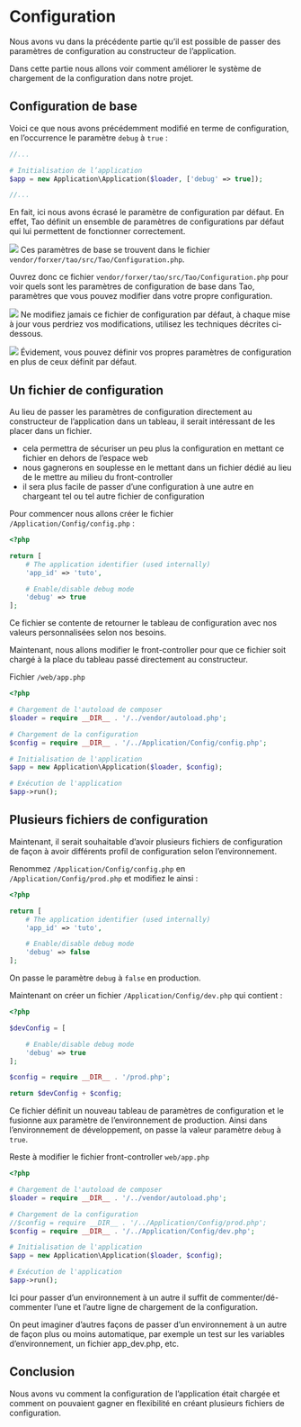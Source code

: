 # Configuration

Nous avons vu dans la précédente partie qu’il est possible de passer des paramètres de configuration au constructeur de l’application.

Dans cette partie nous allons voir comment améliorer le système de chargement de la configuration dans notre projet.

## Configuration de base

Voici ce que nous avons précédemment modifié en terme de configuration, en l’occurrence le paramètre `debug` à `true` :

```php
//...

# Initialisation de l’application
$app = new Application\Application($loader, ['debug' => true]);

//...
```

En fait, ici nous avons écrasé le paramètre de configuration par défaut. En effet, Tao définit un ensemble de paramètres de configurations par défaut qui lui permettent de fonctionner correctement.

![](https://raw.githubusercontent.com/forxer/tao-tuto/master/book/assets/emblem-important.png) Ces paramètres de base se trouvent dans le fichier `vendor/forxer/tao/src/Tao/Configuration.php`.

Ouvrez donc ce fichier `vendor/forxer/tao/src/Tao/Configuration.php` pour voir quels sont les paramètres de configuration de base dans Tao, paramètres que vous pouvez modifier dans votre propre configuration.

![](https://raw.githubusercontent.com/forxer/tao-tuto/master/book/assets/emblem-important.png) Ne modifiez jamais ce fichier de configuration par défaut, à chaque mise à jour vous perdriez vos modifications, utilisez les techniques décrites ci-dessous.

![](https://raw.githubusercontent.com/forxer/tao-tuto/master/book/assets/dialog-information.png) Évidement, vous pouvez définir vos propres paramètres de configuration en plus de ceux définit par défaut.

## Un fichier de configuration

Au lieu de passer les paramètres de configuration directement au constructeur de l’application dans un tableau, il serait intéressant de les placer dans un fichier.

* cela permettra de sécuriser un peu plus la configuration en mettant ce fichier en dehors de l’espace web
* nous gagnerons en souplesse en le mettant dans un fichier dédié au lieu de le mettre au milieu du front-controller
* il sera plus facile de passer d’une configuration à une autre en chargeant tel ou tel autre fichier de configuration

Pour commencer nous allons créer le fichier `/Application/Config/config.php` :

```php
<?php

return [
	# The application identifier (used internally)
	'app_id' => 'tuto',

	# Enable/disable debug mode
	'debug' => true
];
```

Ce fichier se contente de retourner le tableau de configuration avec nos valeurs personnalisées selon nos besoins.

Maintenant, nous allons modifier le front-controller pour que ce fichier soit chargé à la place du tableau passé directement au constructeur.

Fichier `/web/app.php`

```php
<?php

# Chargement de l'autoload de composer
$loader = require __DIR__ . '/../vendor/autoload.php';

# Chargement de la configuration
$config = require __DIR__ . '/../Application/Config/config.php';

# Initialisation de l'application
$app = new Application\Application($loader, $config);

# Exécution de l'application
$app->run();
```

## Plusieurs fichiers de configuration

Maintenant, il serait souhaitable d’avoir plusieurs fichiers de configuration de façon à avoir différents profil de configuration selon l’environnement.

Renommez `/Application/Config/config.php` en `/Application/Config/prod.php` et modifiez le ainsi :
```php
<?php

return [
	# The application identifier (used internally)
	'app_id' => 'tuto',

	# Enable/disable debug mode
	'debug' => false
];
```

On passe le paramètre `debug` à `false` en production.

Maintenant on créer un fichier `/Application/Config/dev.php` qui contient :

```php
<?php

$devConfig = [

	# Enable/disable debug mode
	'debug' => true
];

$config = require __DIR__ . '/prod.php';

return $devConfig + $config;
```

Ce fichier définit un nouveau tableau de paramètres de configuration et le fusionne aux paramètre de l’environnement de production. Ainsi dans l’environnement de développement, on passe la valeur paramètre `debug` à `true`.

Reste à modifier le fichier front-controller `web/app.php`

```php
<?php

# Chargement de l'autoload de composer
$loader = require __DIR__ . '/../vendor/autoload.php';

# Chargement de la configuration
//$config = require __DIR__ . '/../Application/Config/prod.php';
$config = require __DIR__ . '/../Application/Config/dev.php';

# Initialisation de l'application
$app = new Application\Application($loader, $config);

# Exécution de l'application
$app->run();
```
Ici pour passer d’un environnement à un autre il suffit de commenter/dé-commenter l’une et l’autre ligne de chargement de la configuration.

On peut imaginer d’autres façons de passer d’un environnement à un autre de façon plus ou moins automatique, par exemple un test sur les variables d’environnement, un fichier app_dev.php, etc.

## Conclusion

Nous avons vu comment la configuration de l’application était chargée et comment on pouvaient gagner en flexibilité en créant plusieurs fichiers de configuration.
